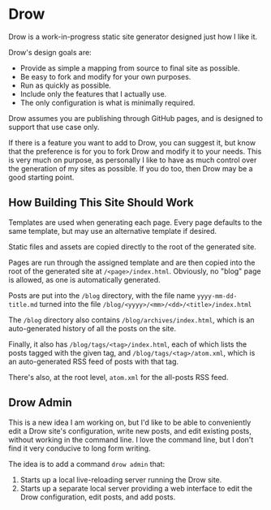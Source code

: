 # Drow

Drow is a work-in-progress static site generator designed just how I like it.

Drow's design goals are:

- Provide as simple a mapping from source to final site as possible.
- Be easy to fork and modify for your own purposes.
- Run as quickly as possible.
- Include only the features that I actually use.
- The only configuration is what is minimally required.

Drow assumes you are publishing through GitHub pages, and is designed to support
that use case only.

If there is a feature you want to add to Drow, you can suggest it, but know that
the preference is for you to fork Drow and modify it to your needs. This is very
much on purpose, as personally I like to have as much control over the generation
of my sites as possible. If you do too, then Drow may be a good starting point.

## How Building This Site Should Work

Templates are used when generating each page. Every page defaults to the same
template, but may use an alternative template if desired.

Static files and assets are copied directly to the root of the generated site.

Pages are run through the assigned template and are then copied into the root
of the generated site at `/<page>/index.html`. Obviously, no "blog" page is
allowed, as one is automatically generated.

Posts are put into the `/blog` directory, with the file name
`yyyy-mm-dd-title.md` turned into the file
`/blog/<yyyy>/<mm>/<dd>/<title>/index.html`

The `/blog` directory also contains `/blog/archives/index.html`, which is an
auto-generated history of all the posts on the site.

Finally, it also has `/blog/tags/<tag>/index.html`, each of which lists the
posts tagged with the given tag, and `/blog/tags/<tag>/atom.xml`, which is an
auto-generated RSS feed of posts with that tag.

There's also, at the root level, `atom.xml` for the all-posts RSS feed.

## Drow Admin

This is a new idea I am working on, but I'd like to be able to conveniently
edit a Drow site's configuration, write new posts, and edit existing posts,
without working in the command line. I love the command line, but I don't
find it very conducive to long form writing.

The idea is to add a command `drow admin` that:

1. Starts up a local live-reloading server running the Drow site.
2. Starts up a separate local server providing a web interface to edit
   the Drow configuration, edit posts, and add posts.

